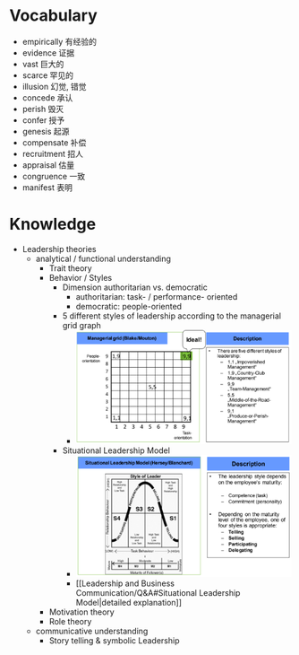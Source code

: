 # Vocabulary 
- empirically 有经验的 
- evidence 证据 
- vast 巨大的 
- scarce 罕见的 
- illusion 幻觉, 错觉 
- concede 承认 
- perish 毁灭 
- confer 授予 
- genesis 起源 
- compensate 补偿 
- recruitment 招人 
- appraisal 估量 
- congruence 一致 
- manifest 表明 


# Knowledge 
- Leadership theories 
	- analytical / functional understanding 
		- Trait theory 
		- Behavior / Styles 
			- Dimension authoritarian vs. democratic 
				- authoritarian: task- / performance- oriented 
				- democratic: people-oriented 
			- 5 different styles of leadership according to the managerial grid graph 
				- ![](https://github.com/ICH-BIN-HXM/images_Leadership_Business_Communication/blob/main/Snipaste_2023-11-12_18-57-11.png?raw=) 
			- Situational Leadership Model 
				- ![](https://github.com/ICH-BIN-HXM/images_Leadership_Business_Communication/blob/main/Snipaste_2023-11-12_18-59-00.png?raw=) 
				- [[Leadership and Business Communication/Q&A#Situational Leadership Model|detailed explanation]] 
		- Motivation theory 
		- Role theory 
	- communicative understanding 
		- Story telling & symbolic Leadership 